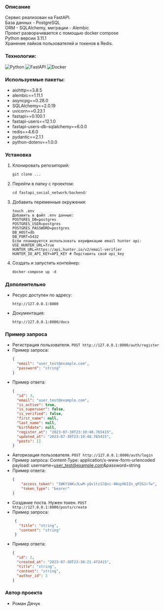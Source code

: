 ### Описание
   Сервис реализован на FastAPI.  
   База данных - PostgreSQL  
   ORM - SQLAlchemy, миграции - Alembic  
   Проект разворачивается с помощью docker compose   
   Python версии 3.11.1  
   Хранение лайков пользователей и токенов в Redis.
### Технологии:
![Python](https://img.shields.io/badge/Python-FFD43B?style=for-the-badge&logo=python&logoColor=blue)
![FastAPI](https://img.shields.io/badge/FastAPI-092E20?style=for-the-badge&logo=FastAPI&logoColor=green)
![Docker](https://img.shields.io/badge/Docker-092E20?style=for-the-badge&logo=docker&logoColor=blue)
### Используемые пакеты:
* aiohttp==3.8.5
* alembic==1.11.1
* asyncpg==0.28.0
* SQLAlchemy==2.0.19
* uvicorn==0.23.1
* fastapi==0.100.1
* fastapi-users==12.1.0
* fastapi-users-db-sqlalchemy==6.0.0
* redis==4.6.0
* pydantic==2.1.1
* python-dotenv==1.0.0

### Установка

1. Клонировать репозиторий:

   ```python
   git clone ...
   ```

2. Перейти в папку с проектом:

   ```python
   cd fastapi_social_network/backend/
   ```
3. Добавить переменные окружения:
   ```
   touch .env
   Добавить в файл .env данные:
   POSTGRES_DB=postgres
   POSTGRES_USER=postgres
   POSTGRES_PASSWORD=postgres
   DB_HOST=db
   DB_PORT=5432
   Если планируется использовать верификацию email hunter api:
   USE_HUNTER_URL=True
   HUNTER_URL=https://api.hunter.io/v2/email-verifier
   HUNTER_IO_API_KEY=API_KEY # Подставить свой api_key
   ```
5. Создать и запустить контейнер:

   ```python
   docker-compose up -d
   ```
### Дополнительно

* Ресурс доступен по адресу:
   ```
   http://127.0.0.1:8000
   ```
* Документация:
   ```
   http://127.0.0.1:8000/docs
   ```
### Пример запроса
* Регистрация пользователя.
    `POST http://127.0.0.1:8000/auth/register`
* Пример запроса:
    ```json
    {
      "email": "user_test@example.com",
      "password": "string"
    }
    ```
* Пример ответа:
    ```json
    {
      "id": 3,
      "email": "user_test@example.com",
      "is_active": true,
      "is_superuser": false,
      "is_verified": false,
      "first_name": null,
      "last_name": null,
      "birthdate": null,
      "register_at": "2023-07-30T23:10:48.765415",
      "updated_at": "2023-07-30T23:10:48.765415",
      "posts": []
    }
    ```
* Авторизация пользователя.
    `POST http://127.0.0.1:8000/auth/login`
* Пример запроса:
    Content-Type: application/x-www-form-urlencoded
    payload: username=user_test@example.com&password=string
* Пример ответа:
    ```json
    {
        "access_token": "IWKY1NKvJLwM-yQv1tz1lQni-4NnpXKIZn_qP2G1r7w",
        "token_type": "bearer"
    }
    ```
* Создание поста. Нужен токен.
    `POST http://127.0.0.1:8000/posts/create`
* Пример запроса:
   ```json
    {
      "title": "string",
      "content": "string"
    }
  ```
* Пример ответа:
    ```json
    {
      "id": 2,
      "created_at": "2023-07-30T23:30:21.472415",
      "title": "string",
      "content": "string",
      "author_id": 3
    }
    ```
### Автор проекта 
* Роман Дячук   



